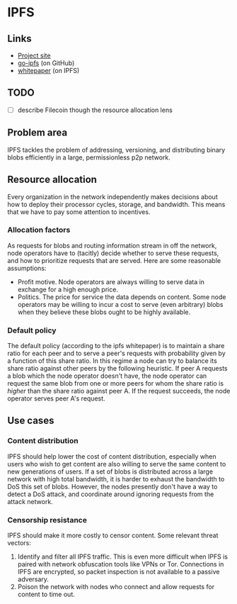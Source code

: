 # IPFS

## Links

- [Project site][site]
- [go-ipfs][go-ipfs] (on GitHub)
- [whitepaper][wp] (on IPFS)

[site]: https://ipfs.io
[go-ipfs]: https://github.com/ipfs/go-ipfs
[wp]: /ipfs/QmR7GSQM93Cx5eAg6a6yRzNde1FQv7uL6X1o4k7zrJa3LX/ipfs.draft3.pdf

## TODO

- [ ] describe Filecoin though the resource allocation lens

## Problem area

IPFS tackles the problem of addressing, versioning, and distributing binary blobs
efficiently in a large, permissionless p2p network.

## Resource allocation

Every organization in the network independently makes decisions about how to
deploy their processor cycles, storage, and bandwidth. This means that we have
to pay some attention to incentives.

### Allocation factors

As requests for blobs and routing information stream in off the network, node
operators have to (tacitly) decide whether to serve these requests, and how to
prioritize requests that are served. Here are some reasonable assumptions:

- Profit motive. Node operators are always willing to serve data in exchange
  for a high enough price.
- Politics. The price for service the data depends on content. Some node
  operators may be willing to incur a cost to serve (even arbitrary) blobs when
  they believe these blobs ought to be highly available.

### Default policy

The default policy (according to the ipfs whitepaper) is to maintain a share ratio
for each peer and to serve a peer's requests with probability given by a
function of this share ratio. In this regime a node can try to balance its
share ratio against other peers by the following heuristic. If peer A requests
a blob which the node operator doesn't have, the node operator can request the
same blob from one or more peers for whom the share ratio is _higher_ than the
share ratio against peer A. If the request succeeds, the node operator serves
peer A's request.

## Use cases

### Content distribution

IPFS should help lower the cost of content distribution, especially when users
who wish to get content are also willing to serve the same content to new
generations of users. If a set of blobs is distributed across a large network
with high total bandwidth, it is harder to exhaust the bandwidth to DoS this
set of blobs. However, the nodes presently don't have a way to detect a DoS
attack, and coordinate around ignoring requests from the attack network.

### Censorship resistance

IPFS should make it more costly to censor content. Some relevant threat vectors:

1. Identify and filter all IPFS traffic. This is even more difficult when IPFS
   is paired with network obfuscation tools like VPNs or Tor. Connections in
   IPFS are encrypted, so packet inspection is not available to a passive
   adversary.
2. Poison the network with nodes who connect and allow requests for content to
   time out.
